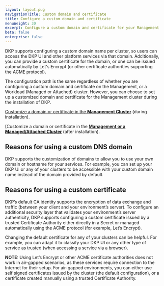```yaml
---
layout: layout.pug
navigationTitle: Custom domain and certificate
title: Configure a custom domain and certificate
menuWeight: 30
excerpt: Configure a custom domain and certificate for your Management or any Managed/Attached cluster
beta: false
enterprise: false
---
```


DKP supports configuring a custom domain name per cluster, so users can access the DKP UI and other platform services via that domain. Additionally, you can provide a custom certificate for the domain, or one can be issued automatically by Let's Encrypt (or other certificate authorities supporting the ACME protocol).

The configuration path is the same regardless of whether you are configuring a custom domain and certificate on the Management, or a Workload (Managed or Attached) cluster. However, you can choose to set up a customized domain and certificate for the Management cluster during the installation of DKP.

[Customize a domain or certificate in the **Management Cluster**][management] (during installation).

[Customize a domain or certificate in the [**Management or a Managed/Attached Cluster**][managed] (after installation).

## Reasons for using a custom DNS domain

DKP supports the customization of domains to allow you to use your own domain or hostname for your services. For example, you can set up your DKP UI or any of your clusters to be accessible with your custom domain name instead of the domain provided by default.

## Reasons for using a custom certificate

DKP’s default CA identity supports the encryption of data exchange and traffic (between your client and your environment’s server). To configure an additional security layer that validates your environment’s server authenticity, DKP supports configuring a custom certificate issued by a trusted Certificate Authority either directly in a Secret or managed automatically using the ACME protocol (for example, Let’s Encrypt).

Changing the default certificate for any of your clusters can be helpful. For example, you can adapt it to classify your DKP UI or any other type of service as trusted (when accessing a service via a browser).

<p class="message--note"><strong>NOTE: </strong>Using Let’s Encrypt or other ACME certificate authorities does not work in air-gapped scenarios, as these services require connection to the Internet for their setup. For air-gapped environments, you can either use self signed certificates issued by the cluster (the default configuration), or a certificate created manually using a trusted Certificate Authority.</p>

[management]: ../../install/configuration/custom-domain/
[managed]: ../custom-domain-certificate/configuration/

